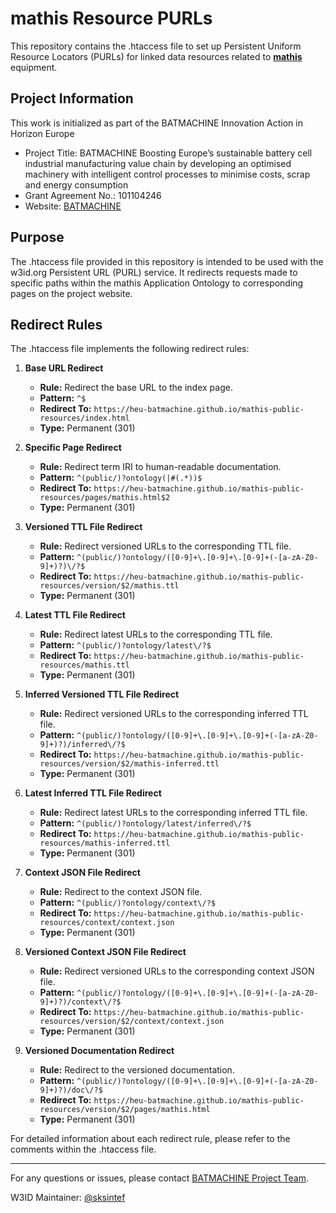# mathis Resource PURLs

This repository contains the .htaccess file to set up Persistent Uniform Resource Locators (PURLs) for linked data resources related to **[mathis](https://www.mathisag.com/)** equipment.

## Project Information
This work is initialized as part of the BATMACHINE Innovation Action in Horizon Europe

- Project Title: BATMACHINE Boosting Europe’s sustainable battery cell industrial manufacturing value chain by developing an optimised machinery with intelligent control processes to minimise costs, scrap and energy consumption
- Grant Agreement No.: 101104246
- Website: [BATMACHINE](http://batmachineproject.eu/)

## Purpose

The .htaccess file provided in this repository is intended to be used with the w3id.org Persistent URL (PURL) service. It redirects requests made to specific paths within the mathis Application Ontology to corresponding pages on the project website.

## Redirect Rules

The .htaccess file implements the following redirect rules:

1. **Base URL Redirect**
   - **Rule:** Redirect the base URL to the index page.
   - **Pattern:** `^$`
   - **Redirect To:** `https://heu-batmachine.github.io/mathis-public-resources/index.html`
   - **Type:** Permanent (301)

2. **Specific Page Redirect**
   - **Rule:** Redirect term IRI to human-readable documentation.
   - **Pattern:** `^(public/)?ontology(|#(.*))$`
   - **Redirect To:** `https://heu-batmachine.github.io/mathis-public-resources/pages/mathis.html$2`
   - **Type:** Permanent (301)

3. **Versioned TTL File Redirect**
   - **Rule:** Redirect versioned URLs to the corresponding TTL file.
   - **Pattern:** `^(public/)?ontology/([0-9]+\.[0-9]+\.[0-9]+(-[a-zA-Z0-9]+)?)\/?$`
   - **Redirect To:** `https://heu-batmachine.github.io/mathis-public-resources/version/$2/mathis.ttl`
   - **Type:** Permanent (301)

4. **Latest TTL File Redirect**
   - **Rule:** Redirect latest URLs to the corresponding TTL file.
   - **Pattern:** `^(public/)?ontology/latest\/?$`
   - **Redirect To:** `https://heu-batmachine.github.io/mathis-public-resources/mathis.ttl`
   - **Type:** Permanent (301)

5. **Inferred Versioned TTL File Redirect**
   - **Rule:** Redirect versioned URLs to the corresponding inferred TTL file.
   - **Pattern:** `^(public/)?ontology/([0-9]+\.[0-9]+\.[0-9]+(-[a-zA-Z0-9]+)?)/inferred\/?$`
   - **Redirect To:** `https://heu-batmachine.github.io/mathis-public-resources/version/$2/mathis-inferred.ttl`
   - **Type:** Permanent (301)

6. **Latest Inferred TTL File Redirect**
   - **Rule:** Redirect latest URLs to the corresponding inferred TTL file.
   - **Pattern:** `^(public/)?ontology/latest/inferred\/?$`
   - **Redirect To:** `https://heu-batmachine.github.io/mathis-public-resources/mathis-inferred.ttl`
   - **Type:** Permanent (301)

7. **Context JSON File Redirect**
   - **Rule:** Redirect to the context JSON file.
   - **Pattern:** `^(public/)?ontology/context\/?$`
   - **Redirect To:** `https://heu-batmachine.github.io/mathis-public-resources/context/context.json`
   - **Type:** Permanent (301)

8. **Versioned Context JSON File Redirect**
   - **Rule:** Redirect versioned URLs to the corresponding context JSON file.
   - **Pattern:** `^(public/)?ontology/([0-9]+\.[0-9]+\.[0-9]+(-[a-zA-Z0-9]+)?)/context\/?$`
   - **Redirect To:** `https://heu-batmachine.github.io/mathis-public-resources/version/$2/context/context.json`
   - **Type:** Permanent (301)

9. **Versioned Documentation Redirect**
   - **Rule:** Redirect to the versioned documentation.
   - **Pattern:** `^(public/)?ontology/([0-9]+\.[0-9]+\.[0-9]+(-[a-zA-Z0-9]+)?)/doc\/?$`
   - **Redirect To:** `https://heu-batmachine.github.io/mathis-public-resources/version/$2/pages/mathis.html`
   - **Type:** Permanent (301)

For detailed information about each redirect rule, please refer to the comments within the .htaccess file.

---

For any questions or issues, please contact [BATMACHINE Project Team](mailto:sridevi.krishnamurthi@sintef.no).

W3ID Maintainer: [@sksintef](https://github.com/sksintef)
